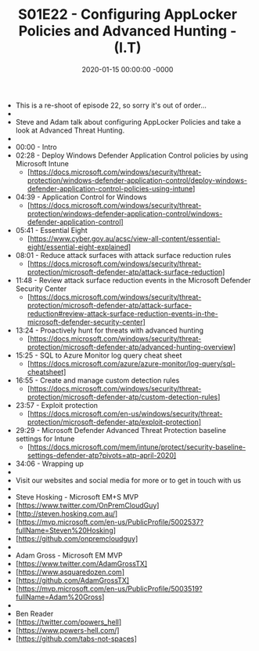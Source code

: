 ﻿---
layout: post
title: "S01E22 - Configuring AppLocker Policies and Advanced Hunting - (I.T)"
date: 2020-01-15 00:00:00 -0000
categories:
---

 * This is a re-shoot of episode 22, so sorry it's out of order...
 * 
 * Steve and Adam talk about configuring AppLocker Policies and take a look at Advanced Threat Hunting.
 * 
 * 00:00 - Intro
 * 02:28 - Deploy Windows Defender Application Control policies by using Microsoft Intune
   - [https://docs.microsoft.com/windows/security/threat-protection/windows-defender-application-control/deploy-windows-defender-application-control-policies-using-intune]
 * 04:39 - Application Control for Windows
   -  [https://docs.microsoft.com/windows/security/threat-protection/windows-defender-application-control/windows-defender-application-control]
 * 05:41 - Essential Eight
   - [https://www.cyber.gov.au/acsc/view-all-content/essential-eight/essential-eight-explained]
 * 08:01 - Reduce attack surfaces with attack surface reduction rules
   - [https://docs.microsoft.com/windows/security/threat-protection/microsoft-defender-atp/attack-surface-reduction]
 * 11:48 - Review attack surface reduction events in the Microsoft Defender Security Center
   - [https://docs.microsoft.com/windows/security/threat-protection/microsoft-defender-atp/attack-surface-reduction#review-attack-surface-reduction-events-in-the-microsoft-defender-security-center]
 * 13:24 - Proactively hunt for threats with advanced hunting
   - [https://docs.microsoft.com/windows/security/threat-protection/microsoft-defender-atp/advanced-hunting-overview]
 * 15:25 - SQL to Azure Monitor log query cheat sheet
   - [https://docs.microsoft.com/azure/azure-monitor/log-query/sql-cheatsheet]
 * 16:55 - Create and manage custom detection rules
   - [https://docs.microsoft.com/windows/security/threat-protection/microsoft-defender-atp/custom-detection-rules]
 * 23:57 - Exploit protection
   - [https://docs.microsoft.com/en-us/windows/security/threat-protection/microsoft-defender-atp/exploit-protection]
 * 29:29 - Microsoft Defender Advanced Threat Protection baseline settings for Intune
   - [https://docs.microsoft.com/mem/intune/protect/security-baseline-settings-defender-atp?pivots=atp-april-2020]
 * 34:06 - Wrapping up
 * 
 * Visit our websites and social media for more or to get in touch with us
 * 
 * Steve Hosking - Microsoft EM+S MVP
 * [https://www.twitter.com/OnPremCloudGuy]
 * [http://steven.hosking.com.au/]
 * [https://mvp.microsoft.com/en-us/PublicProfile/5002537?fullName=Steven%20Hosking]
 * [https://github.com/onpremcloudguy]
 * 
 * Adam Gross - Microsoft EM MVP
 * [https://www.twitter.com/AdamGrossTX]
 * [https://www.asquaredozen.com]
 * [https://github.com/AdamGrossTX]
 * [https://mvp.microsoft.com/en-us/PublicProfile/5003519?fullName=Adam%20Gross]
 * 
 * Ben Reader
 * [https://twitter.com/powers_hell]
 * [https://www.powers-hell.com/]
 * [https://github.com/tabs-not-spaces]
